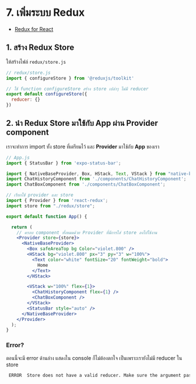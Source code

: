 
# 7. เพิ่มระบบ Redux

- [Redux for React](https://redux.js.org/basics/usage-with-react)

## 1. สร้าง Redux Store 

ให้สร้างไฟล์ `redux/store.js`

```jsx
// redux/store.js
import { configureStore } from '@reduxjs/toolkit'

// ใช้ function configureStore สร้าง store เปล่าๆ ไม่มี reducer 
export default configureStore({
  reducer: {}
})

```

## 2. นำ Redux Store มาใช้กับ App ผ่าน Provider component

เราจะทำการ import ทั้ง store ที่เตรียมไว้ และ **Provider** มาใช้กับ **App** ของเรา

```jsx
// App.js
import { StatusBar } from 'expo-status-bar';

import { NativeBaseProvider, Box, HStack, Text, VStack } from "native-base";
import ChatHistoryComponent from './components/ChatHistoryComponent';
import ChatBoxComponent from './components/ChatBoxComponent';

// เรียกใช้ provider และ store
import { Provider } from 'react-redux';
import store from "./redux/store";

export default function App() {

  return (
    // ครอบ component ทั้งหมดด้วย Provider ที่มีการใส่ store ลงไปใช้งาน
    <Provider store={store}>
      <NativeBaseProvider>
        <Box safeAreaTop bg Color="violet.800" />
        <HStack bg="violet.800" px="3" py="3" w="100%">
          <Text color="white" fontSize="20" fontWeight="bold">
            Home
          </Text>
        </HStack>

        <VStack w="100%" flex={1}>
          <ChatHistoryComponent flex={1} />
          <ChatBoxComponent />
        </VStack>
        <StatusBar style="auto" />
      </NativeBaseProvider>
    </Provider>
  );
}
```

### Error? 

ตอนนี้จะมี error ด้านล่าง แสดงใน console ก็ไม่ต้องตกใจ เป็นเพราะเรายังไม่มี reducer ใน store

```bash
 ERROR  Store does not have a valid reducer. Make sure the argument passed to combineReducers is an object whose values are reducers.
```

